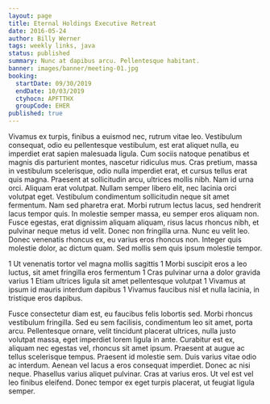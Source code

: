 ```yaml
---
layout: page
title: Eternal Holdings Executive Retreat
date: 2016-05-24
author: Billy Werner
tags: weekly links, java
status: published
summary: Nunc at dapibus arcu. Pellentesque habitant.
banner: images/banner/meeting-01.jpg
booking:
  startDate: 09/30/2019
  endDate: 10/03/2019
  ctyhocn: APFTTHX
  groupCode: EHER
published: true
---
```

Vivamus ex turpis, finibus a euismod nec, rutrum vitae leo. Vestibulum consequat, odio eu pellentesque vestibulum, est erat aliquet nulla, eu imperdiet erat sapien malesuada ligula. Cum sociis natoque penatibus et magnis dis parturient montes, nascetur ridiculus mus. Cras pretium, massa in vestibulum scelerisque, odio nulla imperdiet erat, et cursus tellus erat quis magna. Praesent at sollicitudin arcu, ultrices mollis nibh. Nam id urna orci. Aliquam erat volutpat. Nullam semper libero elit, nec lacinia orci volutpat eget. Vestibulum condimentum sollicitudin neque sit amet fermentum. Nam sed pharetra erat. Morbi rutrum lectus lacus, sed hendrerit lacus tempor quis.
In molestie semper massa, eu semper eros aliquam non. Fusce egestas, erat dignissim aliquam aliquam, risus lacus rhoncus nibh, et pulvinar neque metus id velit. Donec non fringilla urna. Nunc eu velit leo. Donec venenatis rhoncus ex, eu varius eros rhoncus non. Integer quis molestie dolor, ac dictum quam. Sed mollis sem quis ipsum molestie tempor.

1 Ut venenatis tortor vel magna mollis sagittis
1 Morbi suscipit eros a leo luctus, sit amet fringilla eros fermentum
1 Cras pulvinar urna a dolor gravida varius
1 Etiam ultrices ligula sit amet pellentesque volutpat
1 Vivamus at ipsum id mauris interdum dapibus
1 Vivamus faucibus nisl et nulla lacinia, in tristique eros dapibus.

Fusce consectetur diam est, eu faucibus felis lobortis sed. Morbi rhoncus vestibulum fringilla. Sed eu sem facilisis, condimentum leo sit amet, porta arcu. Pellentesque ornare, velit tincidunt placerat ultrices, nulla justo volutpat massa, eget imperdiet lorem ligula in ante. Curabitur est ex, aliquam nec egestas vel, rhoncus sit amet ipsum. Praesent at augue ac tellus scelerisque tempus. Praesent id molestie sem. Duis varius vitae odio ac interdum. Aenean vel lacus a eros consequat imperdiet. Donec ac nisi neque. Phasellus varius aliquet pulvinar. Cras at varius eros. Ut vel est vel leo finibus eleifend. Donec tempor ex eget turpis placerat, ut feugiat ligula semper.
